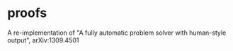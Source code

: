 proofs
======

A re-implementation of "A fully automatic problem solver with human-style output", arXiv:1309.4501
